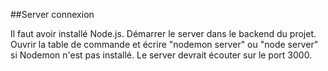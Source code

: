 
##Server connexion

Il faut avoir installé Node.js. Démarrer le server dans le backend du projet. Ouvrir la table de commande et écrire "nodemon server" ou "node server" si Nodemon n'est pas installé. Le server devrait écouter sur le port 3000. 
